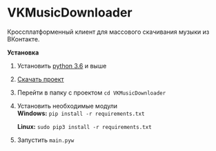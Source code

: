 # VKMusicDownloader
Кроссплатформенный клиент для массового скачивания музыки из ВКонтакте.

**Установка**
1. Установить [python 3.6](https://www.python.org/) и выше 
2. [Скачать проект](https://github.com/keyzt/VKMusicDownloader/archive/master.zip)
3. Перейти в папку с проектом `cd VKMusicDownloader`
4. Установить необходимые модули  
   **Windows:** `pip install -r requirements.txt`
   
   **Linux:** `sudo pip3 install -r requirements.txt`
5. Запустить `main.pyw`
